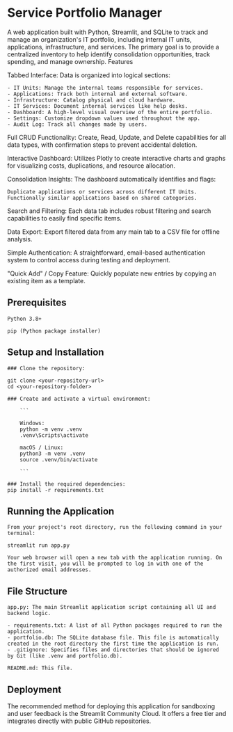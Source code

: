 # Service Portfolio Manager

A web application built with Python, Streamlit, and SQLite to track and manage an organization's IT portfolio, including internal IT units, applications, infrastructure, and services. The primary goal is to provide a centralized inventory to help identify consolidation opportunities, track spending, and manage ownership.
Features

Tabbed Interface: Data is organized into logical sections:

    - IT Units: Manage the internal teams responsible for services.
    - Applications: Track both internal and external software.
    - Infrastructure: Catalog physical and cloud hardware.
    - IT Services: Document internal services like help desks.
    - Dashboard: A high-level visual overview of the entire portfolio.
    - Settings: Customize dropdown values used throughout the app.
    - Audit Log: Track all changes made by users.

Full CRUD Functionality: Create, Read, Update, and Delete capabilities for all data types, with confirmation steps to prevent accidental deletion.

Interactive Dashboard: Utilizes Plotly to create interactive charts and graphs for visualizing costs, duplications, and resource allocation.

Consolidation Insights: The dashboard automatically identifies and flags:

    Duplicate applications or services across different IT Units.
    Functionally similar applications based on shared categories.

Search and Filtering: Each data tab includes robust filtering and search capabilities to easily find specific items.

Data Export: Export filtered data from any main tab to a CSV file for offline analysis.

Simple Authentication: A straightforward, email-based authentication system to control access during testing and deployment.

"Quick Add" / Copy Feature: Quickly populate new entries by copying an existing item as a template.

## Prerequisites

    Python 3.8+

    pip (Python package installer)

## Setup and Installation

    ### Clone the repository:

    git clone <your-repository-url>
    cd <your-repository-folder>

    ### Create and activate a virtual environment:

        ```

        Windows:
        python -m venv .venv
        .venv\Scripts\activate

        macOS / Linux:
        python3 -m venv .venv
        source .venv/bin/activate

        ```

    ### Install the required dependencies:
    pip install -r requirements.txt

## Running the Application

    From your project's root directory, run the following command in your terminal:

    streamlit run app.py

    Your web browser will open a new tab with the application running. On the first visit, you will be prompted to log in with one of the authorized email addresses.

## File Structure

    app.py: The main Streamlit application script containing all UI and backend logic.

    - requirements.txt: A list of all Python packages required to run the application.
    - portfolio.db: The SQLite database file. This file is automatically created in the root directory the first time the application is run.
    - .gitignore: Specifies files and directories that should be ignored by Git (like .venv and portfolio.db).

    README.md: This file.

## Deployment

The recommended method for deploying this application for sandboxing and user feedback is the Streamlit Community Cloud. It offers a free tier and integrates directly with public GitHub repositories.
